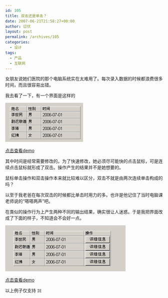 ```yaml
---
id: 105
title: 双击还是单击？
date: 2007-06-21T21:58:27+00:00
author: 愆伏
layout: post
permalink: /archives/105
categories:
  - 设计
tags:
  - 产品
  - 互联网
---
```

女朋友说她们医院的那个电脑系统实在太难用了。每次录入数据的时候都浪费很多时间，而且很容易出错。
  
我去看了一下，有一个界面是这样的

![医嘱系统界面](/wp-content/uploads/200706/21_222918_mouse.jpg)

[点击查看demo](/demo/mouse/mouse.html)

其中时间是经常需要修改的。为了快速修改，她必须尽可能快的点击鼠标，可是连续点击鼠标就形成了双击。操作产生的结果并不是她想要的。
  
鼠标单击操作和双击操作本来就比较难以区分，双击不就是由两次连续单击构成的吗？
  
以至于我老爸在每次双击的时候都比单击时用力的多。也许是他记住了当时电脑课老师说的“嗒嗒两声”吧。

在类似的操作行为上产生两种不同的输出结果，确实很让人迷惑。于是我把界面改成了下面的样子，不知道会不会好一点。

![修改界面](/wp-content/uploads/200706/21_222944_mouse_plus.jpg)

[点击查看demo](/demo/mouse/mouse_plus.html)

以上例子仅支持 `IE`